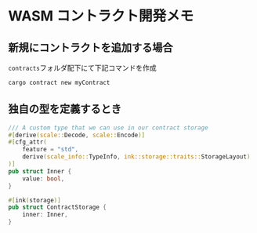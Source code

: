 # WASM コントラクト開発メモ

## 新規にコントラクトを追加する場合

`contracts`フォルダ配下にて下記コマンドを作成

```bash
cargo contract new myContract
```

## 独自の型を定義するとき

```rs
/// A custom type that we can use in our contract storage
#[derive(scale::Decode, scale::Encode)]
#[cfg_attr(
    feature = "std",
    derive(scale_info::TypeInfo, ink::storage::traits::StorageLayout)
)]
pub struct Inner {
    value: bool,
}

#[ink(storage)]
pub struct ContractStorage {
    inner: Inner,
}
```